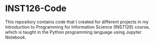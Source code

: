 # INST126-Code
This repository contains code that I created for different projects in my Introduction to Programming for Information Science (INST126) course, which is taught in the Python programming language using Jupyter Notebook.
